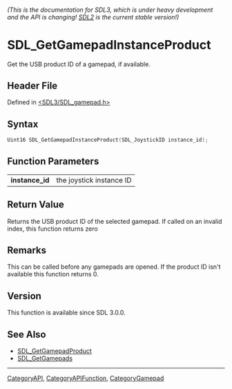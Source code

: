 ###### (This is the documentation for SDL3, which is under heavy development and the API is changing! [SDL2](https://wiki.libsdl.org/SDL2/) is the current stable version!)
# SDL_GetGamepadInstanceProduct

Get the USB product ID of a gamepad, if available.

## Header File

Defined in [<SDL3/SDL_gamepad.h>](https://github.com/libsdl-org/SDL/blob/main/include/SDL3/SDL_gamepad.h)

## Syntax

```c
Uint16 SDL_GetGamepadInstanceProduct(SDL_JoystickID instance_id);
```

## Function Parameters

|                     |                          |
| ------------------- | ------------------------ |
| **instance_id**     | the joystick instance ID |

## Return Value

Returns the USB product ID of the selected gamepad. If called on an invalid
index, this function returns zero

## Remarks

This can be called before any gamepads are opened. If the product ID isn't
available this function returns 0.

## Version

This function is available since SDL 3.0.0.

## See Also

- [SDL_GetGamepadProduct](SDL_GetGamepadProduct)
- [SDL_GetGamepads](SDL_GetGamepads)

----
[CategoryAPI](CategoryAPI), [CategoryAPIFunction](CategoryAPIFunction), [CategoryGamepad](CategoryGamepad)

